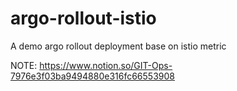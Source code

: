 # argo-rollout-istio

A demo argo rollout deployment base on istio metric

NOTE: https://www.notion.so/GIT-Ops-7976e3f03ba9494880e316fc66553908